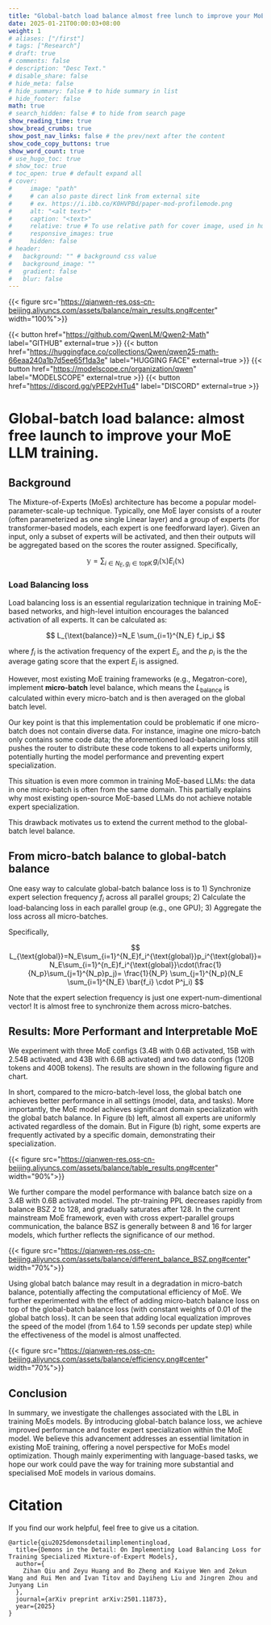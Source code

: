 ```yaml
---
title: "Global-batch load balance almost free lunch to improve your MoE LLM training"
date: 2025-01-21T00:00:03+08:00
weight: 1
# aliases: ["/first"]
# tags: ["Research"]
# draft: true
# comments: false
# description: "Desc Text."
# disable_share: false
# hide_meta: false
# hide_summary: false # to hide summary in list
# hide_footer: false
math: true
# search_hidden: false # to hide from search page
show_reading_time: true
show_bread_crumbs: true
show_post_nav_links: false # the prev/next after the content
show_code_copy_buttons: true
show_word_count: true
# use_hugo_toc: true
# show_toc: true
# toc_open: true # default expand all
# cover:
#     image: "path"
#     # can also paste direct link from external site
#     # ex. https://i.ibb.co/K0HVPBd/paper-mod-profilemode.png
#     alt: "<alt text>"
#     caption: "<text>"
#     relative: true # To use relative path for cover image, used in hugo Page-bundles
#     responsive_images: true
#     hidden: false
# header:
#   background: "" # background css value
#   background_image: ""
#   gradient: false
#   blur: false
---
```


{{< figure src="https://qianwen-res.oss-cn-beijing.aliyuncs.com/assets/balance/main_results.png#center" width="100%">}}

{{< button href="https://github.com/QwenLM/Qwen2-Math" label="GITHUB" external=true >}}
{{< button href="https://huggingface.co/collections/Qwen/qwen25-math-66eaa240a1b7d5ee65f1da3e" label="HUGGING FACE" external=true >}}
{{< button href="https://modelscope.cn/organization/qwen" label="MODELSCOPE" external=true >}}
{{< button href="https://discord.gg/yPEP2vHTu4" label="DISCORD" external=true >}}


# Global-batch load balance: almost free launch to improve your MoE LLM training.


## Background

The Mixture-of-Experts (MoEs) architecture has become a popular model-parameter-scale-up technique. Typically, one MoE layer consists of a router (often parameterized as one single Linear layer) and a group of experts (for transformer-based models, each expert is one feedforward layer). Given an input, only a subset of experts will be activated, and then their outputs will be aggregated based on the scores the router assigned. Specifically, 

$$
\mathbb{y}=\sum_{i\in N_E,g_i\in\operatorname{topK}}g_i(\mathbb{x})E_i(\mathbb{x})
$$

### Load Balancing loss

Load balancing loss is an essential regularization technique in training MoE-based networks, and high-level intuition encourages the balanced activation of all experts. It can be calculated as:

$$
L_{\text{balance}}=N_E \sum_{i=1}^{N_E} f_ip_i
$$

where $f_i$ is the activation frequency of the expert $E_i$, and the $p_i$ is the the average gating score that the expert $E_i$ is assigned. 

However, most existing MoE training frameworks (e.g., Megatron-core), implement **micro-batch** level balance, which means the $L_{\text{balance}}$ is calculated within every micro-batch and is then averaged on the global batch level.

Our key point is that this implementation could be problematic if one micro-batch does not contain diverse data. For instance, imagine one micro-batch only contains some code data; the aforementioned load-balancing loss still pushes the router to distribute these code tokens to all experts uniformly, potentially hurting the model performance and preventing expert specialization. 

This situation is even more common in training MoE-based LLMs: the data in one micro-batch is often from the same domain. This partially explains why most existing open-source MoE-based LLMs do not achieve notable expert specialization.

This drawback motivates us to extend the current method to the global-batch level balance.

## From micro-batch balance to global-batch balance

One easy way to calculate global-batch balance loss is to 1) Synchronize expert selection frequency $f_i$ across all parallel groups; 2) Calculate the load-balancing loss in each parallel group (e.g., one GPU); 3) Aggregate the loss across all micro-batches. 

Specifically,

$$
L_{\text{global}}=N_E\sum_{i=1}^{N_E}f_i^{\text{global}}p_i^{\text{global}}=N_E\sum_{i=1}^{n_E}f_i^{\text{global}}\cdot(\frac{1}{N_p}\sum_{j=1}^{N_p}p_j)= \frac{1}{N_P} \sum_{j=1}^{N_p}(N_E \sum_{i=1}^{N_E} \bar{f_i} \cdot P^j_i)
$$

Note that the expert selection frequency is just one expert-num-dimentional vector! It is almost free to synchronize them across micro-batches.

## Results: More Performant and Interpretable MoE

We experiment with three MoE configs (3.4B with 0.6B activated, 15B with 2.54B activated, and 43B with 6.6B activated) and two data configs (120B tokens and 400B tokens). The results are shown in the following figure and chart. 

In short, compared to the micro-batch-level loss, the global batch one achieves better performance in all settings (model, data, and tasks). More importantly, the MoE model achieves significant domain specialization with the global batch balance. In Figure (b) left, almost all experts are uniformly activated regardless of the domain. But in Figure (b) right, some experts are frequently activated by a specific domain, demonstrating their specialization.



{{< figure src="https://qianwen-res.oss-cn-beijing.aliyuncs.com/assets/balance/table_results.png#center" width="90%">}}


We further compare the model performance with balance batch size on a 3.4B with 0.6B activated model. The ptr-training PPL decreases rapidly from balance BSZ 2 to 128, and gradually saturates after 128. In the current mainstream MoE framework, even with cross expert-parallel groups communication, the balance BSZ is generally between 8 and 16 for larger models, which further reflects the significance of our method.

{{< figure src="https://qianwen-res.oss-cn-beijing.aliyuncs.com/assets/balance/different_balance_BSZ.png#center" width="70%">}}

Using global batch balance may result in a degradation in micro-batch balance, potentially affecting the computational efficiency of MoE. We further experimented with the effect of adding micro-batch balance loss on top of the global-batch balance loss (with constant weights of 0.01 of the global batch loss). It can be seen that adding local equalization improves the speed of the model (from 1.64 to 1.59 seconds per update step) while the effectiveness of the model is almost unaffected.

{{< figure src="https://qianwen-res.oss-cn-beijing.aliyuncs.com/assets/balance/efficiency.png#center" width="70%">}}


## Conclusion

In summary, we investigate the challenges associated with the LBL in training MoEs models. By introducing global-batch balance loss, we achieve improved performance and foster expert specialization within the MoE model. We believe this advancement addresses an essential limitation in existing MoE training, offering a novel perspective for MoEs model optimization.
Though mainly experimenting with language-based tasks, we hope our work could pave the way for training more substantial and specialised MoE models in various domains.

# Citation

If you find our work helpful, feel free to give us a citation.

```
@article{qiu2025demonsdetailimplementingload,
  title={Demons in the Detail: On Implementing Load Balancing Loss for Training Specialized Mixture-of-Expert Models}, 
  author={
    Zihan Qiu and Zeyu Huang and Bo Zheng and Kaiyue Wen and Zekun Wang and Rui Men and Ivan Titov and Dayiheng Liu and Jingren Zhou and Junyang Lin
  },
  journal={arXiv preprint arXiv:2501.11873},
  year={2025}
}
```